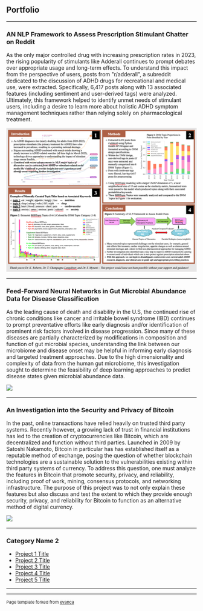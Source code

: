 ## Portfolio

---

### AN NLP Framework to Assess Prescription Stimulant Chatter on Reddit

As the only major controlled drug with increasing prescription rates in 2023, the rising popularity of stimulants like Adderall continues to prompt debates over appropriate usage and long-term effects. To understand this impact from the perspective of users, posts from "r/adderall", a subreddit dedicated to the discussion of ADHD drugs for recreational and medical use, were extracted. Specifically, 6,417 posts along with 13 associated features (including sentiment and user-derived tags) were analyzed. Ultimately, this framework helped to identify unmet needs of stimulant users, including a desire to learn more about holistic ADHD symptom management techniques rather than relying solely on pharmacological treatment.

<img src="images/adderall_viz.png?raw=true"/>

---

### Feed-Forward Neural Networks in Gut Microbial Abundance Data for Disease Classification

As the leading cause of death and disability in the U.S, the continued rise of chronic conditions like cancer and irritable bowel syndrome (IBD) continues to prompt preventative efforts like early diagnosis and/or identification of prominent risk factors involved in disease progression. Since many of these diseases are partially characterized by modifications in composition and function of gut microbial species, understanding the link between our microbiome and disease onset may be helpful in informing early diagnosis and targeted treatment approaches. Due to the high dimensionality and complexity of data from the human gut microbiome, this investigation sought to determine the feasibility of deep learning approaches to predict disease states given microbial abundance data.

<img src="images/dummy_thumbnail.jpg?raw=true"/>

---
### An Investigation into the Security and Privacy of Bitcoin

In the past, online transactions have relied heavily on trusted third party systems. Recently however, a growing lack of trust in financial institutions has led to the creation of cryptocurrencies like Bitcoin, which are decentralized and function without third parties. Launched in 2009 by Satoshi Nakamoto, Bitcoin in particular has has established itself as a reputable method of exchange, posing the question of whether  blockchain technologies are a sustainable solution to the vulnerabilities existing within third party systems of currency. To address this question, one must analyze the features in Bitcoin that promote security, privacy, and reliability, including proof of work, mining, consensus protocols, and networking infrastructure. The purpose of this project was to not only explain these features but also discuss and test the extent to which they provide enough security, privacy, and reliability for Bitcoin to function as an alternative method of digital currency.

<img src="images/dummy_thumbnail.jpg?raw=true"/>

---

### Category Name 2

- [Project 1 Title](http://example.com/)
- [Project 2 Title](http://example.com/)
- [Project 3 Title](http://example.com/)
- [Project 4 Title](http://example.com/)
- [Project 5 Title](http://example.com/)

---




---
<p style="font-size:11px">Page template forked from <a href="https://github.com/evanca/quick-portfolio">evanca</a></p>
<!-- Remove above link if you don't want to attibute -->
